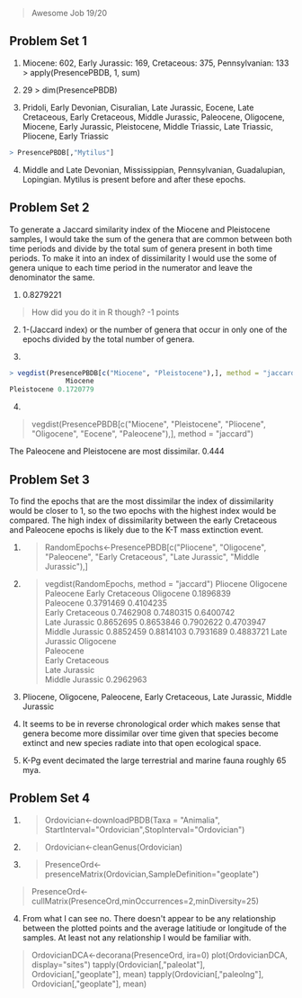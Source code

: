 > Awesome Job 19/20

## Problem Set 1

1) Miocene: 602, Early Jurassic: 169, Cretaceous: 375, Pennsylvanian: 133 > apply(PresencePBDB, 1, sum)

2) 29 > dim(PresencePBDB)

3) Pridoli, Early Devonian, Cisuralian, Late Jurassic, Eocene, Late Cretaceous, Early Cretaceous, Middle Jurassic, 
Paleocene, Oligocene, Miocene, Early Jurassic, Pleistocene, Middle Triassic, Late Triassic, Pliocene, Early Triassic 

````R
> PresencePBDB[,"Mytilus"]
````

4) Middle and Late Devonian, Mississippian, Pennsylvanian, Guadalupian, Lopingian. Mytilus is present before and after these epochs.

## Problem Set 2

To generate a Jaccard similarity index of the Miocene and Pleistocene samples, I would take the sum of the genera that are common between both time periods and divide by the total sum of genera present in both time periods.  To make it into an index of dissimilarity I would use the some of genera unique to each time period in the numerator and leave the denominator the same.

1) 0.8279221

> How did you do it in R though? -1 points 

2) 1-(Jaccard index) or the number of genera that occur in only one of the epochs divided by the total number of genera.

3) 

````R
> vegdist(PresencePBDB[c("Miocene", "Pleistocene"),], method = "jaccard")
              Miocene
Pleistocene 0.1720779
````

4) 

> vegdist(PresencePBDB[c("Miocene", "Pleistocene", "Pliocene", "Oligocene", "Eocene", "Paleocene"),], method = "jaccard")

The Paleocene and Pleistocene are most dissimilar. 0.444

## Problem Set 3

To find the epochs that are the most dissimilar the index of dissimilarity would be closer to 1, so the two epochs with the highest index would be compared.  The high index of dissimilarity between the early Cretaceous and Paleocene epochs is likely due to the K-T mass extinction event.

1) > RandomEpochs<-PresencePBDB[c("Pliocene", "Oligocene", "Paleocene", "Early Cretaceous", "Late Jurassic", "Middle Jurassic"),]

2) > vegdist(RandomEpochs, method = "jaccard")
                  Pliocene Oligocene Paleocene Early Cretaceous
Oligocene        0.1896839                                     
Paleocene        0.3791469 0.4104235                           
Early Cretaceous 0.7462908 0.7480315 0.6400742                 
Late Jurassic    0.8652695 0.8653846 0.7902622        0.4703947
Middle Jurassic  0.8852459 0.8814103 0.7931689        0.4883721
                 Late Jurassic
Oligocene                     
Paleocene                     
Early Cretaceous              
Late Jurassic                 
Middle Jurassic      0.2962963

3) Pliocene, Oligocene, Paleocene, Early Cretaceous, Late Jurassic, Middle Jurassic

4) It seems to be in reverse chronological order which makes sense that genera become more dissimilar over time given that species become extinct and new species radiate into that open ecological space.

5) K-Pg event decimated the large terrestrial and marine fauna roughly 65 mya.

## Problem Set 4

1) > Ordovician<-downloadPBDB(Taxa = "Animalia", StartInterval="Ordovician",StopInterval="Ordovician")

2) > Ordovician<-cleanGenus(Ordovician)

3) > PresenceOrd<-presenceMatrix(Ordovician,SampleDefinition="geoplate")
> PresenceOrd<-cullMatrix(PresenceOrd,minOccurrences=2,minDiversity=25)

4) From what I can see no.  There doesn't appear to be any relationship between the plotted points and the average latitiude or longitude of the samples.  At least not any relationship I would be familiar with.
> OrdovicianDCA<-decorana(PresenceOrd, ira=0)
> plot(OrdovicianDCA, display="sites")
> tapply(Ordovician[,"paleolat"], Ordovician[,"geoplate"], mean)
> tapply(Ordovician[,"paleolng"], Ordovician[,"geoplate"], mean)
